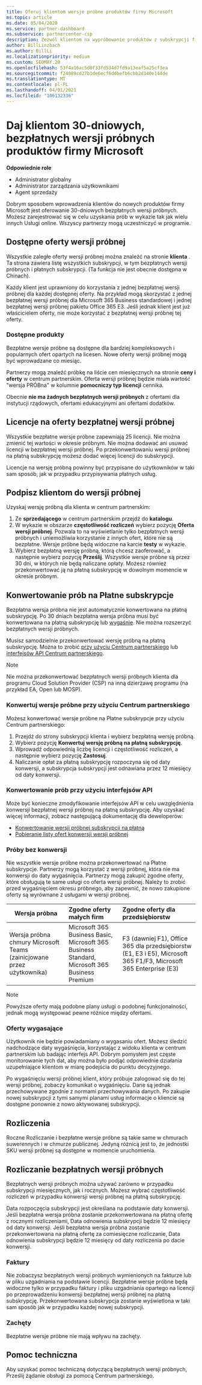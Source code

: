 ```yaml
---
title: Oferuj klientom wersje próbne produktów firmy Microsoft
ms.topic: article
ms.date: 05/04/2020
ms.service: partner-dashboard
ms.subservice: partnercenter-csp
description: Zezwól klientom na wypróbowanie produktów z subskrypcji firmy Microsoft przez 30 dni. Zarejestruj się, aby korzystać z bezpłatnych wersji próbnych w katalogu, tak jak w przypadku wielu innych Usługi online.
author: BillLinzbach
ms.author: BillLi
ms.localizationpriority: medium
ms.custom: SEOMAY.20
ms.openlocfilehash: 53f4a16ac5d0f33fd534d7fd9a13eaf5a25cf3ea
ms.sourcegitcommit: f24089cd27b1de6ecf6ddbefb6cbb2d340e144de
ms.translationtype: MT
ms.contentlocale: pl-PL
ms.lasthandoff: 04/01/2021
ms.locfileid: "106132336"
---
```

# <a name="give-customers-30-day-free-trials-of-microsoft-products"></a>Daj klientom 30-dniowych, bezpłatnych wersji próbnych produktów firmy Microsoft

**Odpowiednie role**

- Administrator globalny
- Administrator zarządzania użytkownikami
- Agent sprzedaży

Dobrym sposobem wprowadzenia klientów do nowych produktów firmy Microsoft jest oferowanie 30-dniowych bezpłatnych wersji próbnych. Możesz zarejestrować się w celu uzyskania prób w wykazie tak jak wielu innych Usługi online. Wszyscy partnerzy mogą uczestniczyć w programie.

## <a name="available-trial-offers"></a>Dostępne oferty wersji próbnej

Wszystkie zaległe oferty wersji próbnej można znaleźć na stronie **klienta** . Ta strona zawiera listę wszystkich subskrypcji, w tym bezpłatnych wersji próbnych i płatnych subskrypcji. (Ta funkcja nie jest obecnie dostępna w Chinach).

Każdy klient jest uprawniony do korzystania z jednej bezpłatnej wersji próbnej dla każdej dostępnej oferty. Na przykład mogą skorzystać z jednej bezpłatnej wersji próbnej dla Microsoft 365 Business standardowej i jednej bezpłatnej wersji próbnej pakietu Office 365 E3. Jeśli jednak klient jest już właścicielem oferty, nie może korzystać z bezpłatnej wersji próbnej tej oferty.

### <a name="available-products"></a>Dostępne produkty

Bezpłatne wersje próbne są dostępne dla bardziej kompleksowych i popularnych ofert opartych na licesen. Nowe oferty wersji próbnej mogą być wprowadzane co miesiąc.

Partnerzy mogą znaleźć próbkę na liście cen miesięcznych na stronie **ceny i oferty** w centrum partnerskim. Oferta wersji próbnej będzie miała wartość "wersja PRÓBna" w kolumnie **pomocniczy typ licencji** cennika.

Obecnie **nie ma żadnych bezpłatnych wersji próbnych** z ofertami dla instytucji rządowych, ofertami edukacyjnymi ani ofertami dodatków.

## <a name="licenses-for-free-trial-offers"></a>Licencje na oferty bezpłatnej wersji próbnej

Wszystkie bezpłatne wersje próbne zapewniają 25 licencji. Nie można zmienić tej wartości w okresie próbnym. Nie można dodawać ani usuwać licencji w bezpłatnej wersji próbnej. Po przekonwertowaniu wersji próbnej na płatną subskrypcję możesz dodać więcej licencji do subskrypcji.

Licencje na wersję próbną powinny być przypisane do użytkowników w taki sam sposób, jak w przypadku przypisywania płatnych usług.

## <a name="sign-customers-up-for-trials"></a>Podpisz klientom do wersji próbnej

Uzyskaj wersję próbną dla klienta w centrum partnerskim:

1. Ze **sprzedającego** w centrum partnerskim przejdź do **katalogu**. 
2. W wykazie w obszarze **częstotliwość rozliczeń** wybierz pozycję **Oferta wersji próbnej**. Pozwala to na wyświetlanie tylko bezpłatnych wersji próbnych i uniemożliwia korzystanie z innych ofert, które nie są bezpłatne. Wersje próbne będą widoczne na karcie **testy** w wykazie.
3. Wybierz bezpłatną wersję próbną, którą chcesz zaoferować, a następnie wybierz pozycję **Prześlij**. Wszystkie wersje próbne są przez 30 dni, w których nie będą naliczane opłaty. Możesz również przekonwertować ją na płatną subskrypcję w dowolnym momencie w okresie próbnym.

## <a name="converting-trials-to-paid-subscriptions"></a>Konwertowanie prób na Płatne subskrypcje

Bezpłatna wersja próbna nie jest automatycznie konwertowana na płatną subskrypcję. Po 30 dniach bezpłatna wersja próbna musi być konwertowana na płatną subskrypcję lub [wygaśnie](#expiring-offers). Nie można rozszerzyć bezpłatnych wersji próbnych.

Musisz samodzielnie przekonwertować wersję próbną na płatną subskrypcję. Można to zrobić [przy użyciu Centrum partnerskiego](#convert-trials-using-partner-center) lub [interfejsów API Centrum partnerskiego](#convert-trials-using-apis).

> [!NOTE]
> Nie można przekonwertować bezpłatnych wersji próbnych klienta dla programu Cloud Solution Provider (CSP) na inną dzierżawę programu (na przykład EA, Open lub MOSP).

### <a name="convert-trials-using-partner-center"></a>Konwertuj wersje próbne przy użyciu Centrum partnerskiego

Możesz konwertować wersje próbne na Płatne subskrypcje przy użyciu Centrum partnerskiego:

1. Przejdź do strony subskrypcji klienta i wybierz bezpłatną wersję próbną.
2. Wybierz pozycję **Konwertuj wersję próbną na płatną subskrypcję**.
3. Wprowadź odpowiednią liczbę licencji i częstotliwość rozliczeń, a następnie wybierz pozycję **Zastosuj**.
4. Naliczanie opłat za płatną subskrypcję rozpoczyna się od daty konwersji, a subskrypcja subskrypcji jest odnawiana przez 12 miesięcy od daty konwersji. 

### <a name="convert-trials-using-apis"></a>Konwertowanie prób przy użyciu interfejsów API

Może być konieczne zmodyfikowanie interfejsów API w celu uwzględnienia konwersji bezpłatnej wersji próbnej na płatną subskrypcję. Aby uzyskać więcej informacji, zobacz następującą dokumentację dla deweloperów:

- [Konwertowanie wersji próbnej subskrypcji na płatną](/partner-center/develop/convert-a-trial-subscription-to-paid)
- [Pobieranie listy ofert konwersji wersji próbnej](/partner-center/develop/get-a-list-of-trial-conversion-offers)

### <a name="trials-without-conversions"></a>Próby bez konwersji

Nie wszystkie wersje próbne można przekonwertować na Płatne subskrypcje. Partnerzy mogą korzystać z wersji próbnej, która nie ma konwersji do daty wygaśnięcia. Partnerzy mogą zakupić zgodne oferty, które obsługują te same usługi co oferta wersji próbnej.  Należy to zrobić przed wygaśnięciem okresu próbnego, aby zapewnić, że nowo zakupione oferty są wyrównane z usługami w wersji próbnej. 

|**Wersja próbna**   |**Zgodne oferty małych firm**   |**Zgodne oferty dla przedsiębiorstw**   |
|----------------------------|:---------------------------------|:------------------------------------------|
|Wersja próbna chmury Microsoft Teams (zainicjowane przez użytkownika)   |Microsoft 365 Business Basic, Microsoft 365 Business Standard, Microsoft 365 Business Premium   | F3 (dawniej F1), Office 365 dla przedsiębiorstw (E1, E3 i E5), Microsoft 365 F1/F3, Microsoft 365 Enterprise (E3)   |

>[!NOTE]
>Powyższe oferty mają podobne plany usługi o podobnej funkcjonalności, jednak mogą występować pewne różnice między ofertami.

### <a name="expiring-offers"></a>Oferty wygasające

Użytkownik nie będzie powiadamiany o wygasaniu ofert. Możesz śledzić nadchodzące daty wygaśnięcia, korzystając z widoku klienta w centrum partnerskim lub badając interfejs API. Dobrym pomysłem jest częste monitorowanie tych dat, aby można było podjąć odpowiednie działania uzupełniające klientom w miarę podejścia do punktu decyzyjnego.

Po wygaśnięciu wersji próbnej klient, który próbuje zalogować się do tej wersji próbnej, zobaczy komunikat o wygaśnięciu. Dane są jednak przechowywane zgodnie z normami przechowywania danych. Po zakupie nowej subskrypcji z tymi samymi planami usług informacje o kliencie są dostępne ponownie z nowo aktywowanej subskrypcji.

## <a name="billing"></a>Rozliczenia

Roczne Rozliczanie i bezpłatne wersje próbne są takie same w chmurach suwerennych i w chmurze publicznej. Jedyną różnicą jest to, że jednostki SKU wersji próbnej są dostępne w momencie uruchomienia.

## <a name="billing-for-free-trials"></a>Rozliczanie bezpłatnych wersji próbnych

Bezpłatnych wersji próbnych można używać zarówno w przypadku subskrypcji miesięcznych, jak i rocznych. Możesz wybrać częstotliwość rozliczeń w przypadku konwersji wersji próbnej na płatną subskrypcję.

Data rozpoczęcia subskrypcji jest określana na podstawie daty konwersji. Jeśli bezpłatna wersja próbna zostanie przekonwertowana na płatną ofertę z rocznymi rozliczeniami, Data odnowienia subskrypcji będzie 12 miesięcy od daty konwersji. Jeśli bezpłatna wersja próbna zostanie przekonwertowana na płatną ofertę za comiesięczne rozliczanie, Data odnowienia subskrypcji będzie 12 miesięcy od daty rozliczenia po dacie konwersji.

### <a name="invoices"></a>Faktury

Nie zobaczysz bezpłatnych wersji próbnych wymienionych na fakturze lub w pliku uzgadniania na podstawie licencji. Bezpłatne wersje próbne będą widoczne tylko w przypadku faktury i pliku uzgadniania opartego na licencji po przeprowadzeniu konwersji bezpłatnej wersji próbnej na płatną subskrypcję. Przekonwertowana subskrypcja zostanie wyświetlona w taki sam sposób jak w przypadku każdej nowej subskrypcji.

### <a name="incentives"></a>Zachęty

Bezpłatne wersje próbne nie mają wpływu na zachęty.

## <a name="support"></a>Pomoc techniczna

Aby uzyskać pomoc techniczną dotyczącą bezpłatnych wersji próbnych, Prześlij żądanie obsługi za pomocą Centrum partnerskiego.